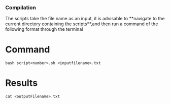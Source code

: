 ### Compilation

<p>The scripts take the file name as an input, it is advisable to **navigate to the current directory containing the scripts**,and then run a command of the  following 
format through the terminal</p>

# Command

	bash script<number>.sh <inputfilename>.txt

# Results

	cat <outputFilename>.txt

